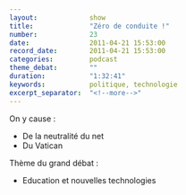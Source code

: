 ```yaml
---
layout:             show
title:              "Zéro de conduite !"
number:             23
date:               2011-04-21 15:53:00
record_date:        2011-04-21 15:53:00
categories:         podcast
theme_debat:        ""
duration:           "1:32:41"
keywords:           politique, technologie
excerpt_separator:  "<!--more-->"
---
```



On y cause :

- De la neutralité du net
- Du Vatican

Thème du grand débat :

- Education et nouvelles technologies
